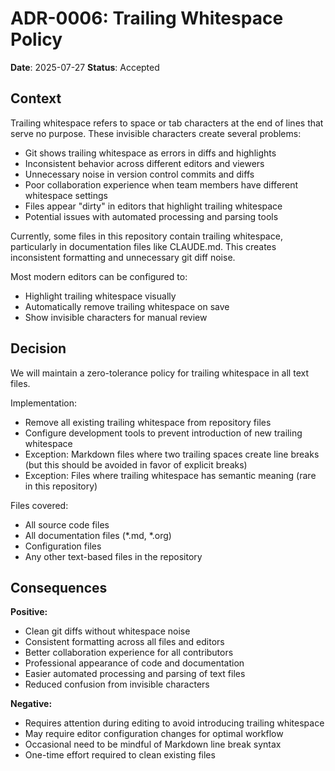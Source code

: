 # ADR-0006: Trailing Whitespace Policy

**Date**: 2025-07-27
**Status**: Accepted

## Context

Trailing whitespace refers to space or tab characters at the end of
lines that serve no purpose. These invisible characters create several
problems:

- Git shows trailing whitespace as errors in diffs and highlights
- Inconsistent behavior across different editors and viewers
- Unnecessary noise in version control commits and diffs
- Poor collaboration experience when team members have different
  whitespace settings
- Files appear "dirty" in editors that highlight trailing whitespace
- Potential issues with automated processing and parsing tools

Currently, some files in this repository contain trailing whitespace,
particularly in documentation files like CLAUDE.md. This creates
inconsistent formatting and unnecessary git diff noise.

Most modern editors can be configured to:
- Highlight trailing whitespace visually
- Automatically remove trailing whitespace on save
- Show invisible characters for manual review

## Decision

We will maintain a zero-tolerance policy for trailing whitespace in
all text files.

Implementation:
- Remove all existing trailing whitespace from repository files
- Configure development tools to prevent introduction of new trailing
  whitespace
- Exception: Markdown files where two trailing spaces create line
  breaks (but this should be avoided in favor of explicit breaks)
- Exception: Files where trailing whitespace has semantic meaning
  (rare in this repository)

Files covered:
- All source code files
- All documentation files (*.md, *.org)
- Configuration files
- Any other text-based files in the repository

## Consequences

**Positive:**
- Clean git diffs without whitespace noise
- Consistent formatting across all files and editors
- Better collaboration experience for all contributors
- Professional appearance of code and documentation
- Easier automated processing and parsing of text files
- Reduced confusion from invisible characters

**Negative:**
- Requires attention during editing to avoid introducing trailing
  whitespace
- May require editor configuration changes for optimal workflow
- Occasional need to be mindful of Markdown line break syntax
- One-time effort required to clean existing files